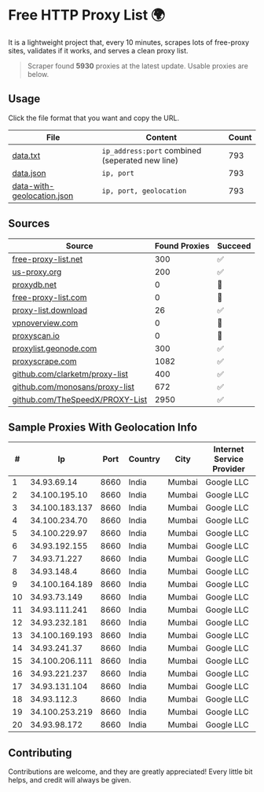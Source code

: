 
# Free HTTP Proxy List 🌍

It is a lightweight project that, every 10 minutes, scrapes lots of free-proxy sites, validates if it works, and serves a clean proxy list.


> Scraper found **5930** proxies at the latest update. Usable proxies are below.

## Usage

Click the file format that you want and copy the URL.


|File|Content|Count|
|----|-------|-----|
|[data.txt](https://raw.githubusercontent.com/themiralay/Proxy-List-World/master/data.txt)|`ip_address:port` combined (seperated new line)|793|
|[data.json](https://raw.githubusercontent.com/themiralay/Proxy-List-World/master/data.json)|`ip, port`|793|
|[data-with-geolocation.json](https://raw.githubusercontent.com/themiralay/Proxy-List-World/master/data-with-geolocation.json)|`ip, port, geolocation`|793|

## Sources

|Source|Found Proxies|Succeed|
|------|-------------|-------|
|[free-proxy-list.net](https://free-proxy-list.net)|300|✅|
|[us-proxy.org](https://www.us-proxy.org)|200|✅|
|[proxydb.net](http://proxydb.net)|0|🚫|
|[free-proxy-list.com](https://free-proxy-list.com/?page=&port=&type%5B%5D=http&type%5B%5D=https&up_time=0&search=Search)|0|🚫|
|[proxy-list.download](https://www.proxy-list.download/HTTP)|26|✅|
|[vpnoverview.com](https://vpnoverview.com/privacy/anonymous-browsing/free-proxy-servers)|0|🚫|
|[proxyscan.io](https://www.proxyscan.io)|0|🚫|
|[proxylist.geonode.com](https://proxylist.geonode.com/api/proxy-list?limit=300&page=1&sort_by=lastChecked&sort_type=desc&protocols=http,https)|300|✅|
|[proxyscrape.com](https://api.proxyscrape.com/v2/?request=displayproxies&protocol=http&timeout=10000&country=all&ssl=all&anonymity=all)|1082|✅|
|[github.com/clarketm/proxy-list](https://raw.githubusercontent.com/clarketm/proxy-list/master/proxy-list-raw.txt)|400|✅|
|[github.com/monosans/proxy-list](https://raw.githubusercontent.com/monosans/proxy-list/main/proxies/http.txt)|672|✅|
|[github.com/TheSpeedX/PROXY-List](https://raw.githubusercontent.com/TheSpeedX/PROXY-List/master/http.txt)|2950|✅|


## Sample Proxies With Geolocation Info

|#|Ip|Port|Country|City|Internet Service Provider|
|-|--|----|-------|----|-------------------------|
|1|34.93.69.14|8660|India|Mumbai|Google LLC|
|2|34.100.195.10|8660|India|Mumbai|Google LLC|
|3|34.100.183.137|8660|India|Mumbai|Google LLC|
|4|34.100.234.70|8660|India|Mumbai|Google LLC|
|5|34.100.229.97|8660|India|Mumbai|Google LLC|
|6|34.93.192.155|8660|India|Mumbai|Google LLC|
|7|34.93.71.227|8660|India|Mumbai|Google LLC|
|8|34.93.148.4|8660|India|Mumbai|Google LLC|
|9|34.100.164.189|8660|India|Mumbai|Google LLC|
|10|34.93.73.149|8660|India|Mumbai|Google LLC|
|11|34.93.111.241|8660|India|Mumbai|Google LLC|
|12|34.93.232.181|8660|India|Mumbai|Google LLC|
|13|34.100.169.193|8660|India|Mumbai|Google LLC|
|14|34.93.241.37|8660|India|Mumbai|Google LLC|
|15|34.100.206.111|8660|India|Mumbai|Google LLC|
|16|34.93.221.237|8660|India|Mumbai|Google LLC|
|17|34.93.131.104|8660|India|Mumbai|Google LLC|
|18|34.93.112.3|8660|India|Mumbai|Google LLC|
|19|34.100.253.219|8660|India|Mumbai|Google LLC|
|20|34.93.98.172|8660|India|Mumbai|Google LLC|



## Contributing

Contributions are welcome, and they are greatly appreciated! Every
little bit helps, and credit will always be given.

